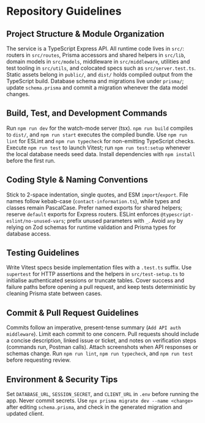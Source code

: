 # Repository Guidelines

## Project Structure & Module Organization
The service is a TypeScript Express API. All runtime code lives in `src/`: routers in `src/routes`, Prisma accessors and shared helpers in `src/lib`, domain models in `src/models`, middleware in `src/middleware`, utilities and test tooling in `src/utils`, and colocated specs such as `src/server.test.ts`. Static assets belong in `public/`, and `dist/` holds compiled output from the TypeScript build. Database schema and migrations live under `prisma/`; update `schema.prisma` and commit a migration whenever the data model changes.

## Build, Test, and Development Commands
Run `npm run dev` for the watch-mode server (tsx). `npm run build` compiles to `dist/`, and `npm run start` executes the compiled bundle. Use `npm run lint` for ESLint and `npm run typecheck` for non-emitting TypeScript checks. Execute `npm run test` to launch Vitest; run `npm run test:setup` whenever the local database needs seed data. Install dependencies with `npm install` before the first run.

## Coding Style & Naming Conventions
Stick to 2-space indentation, single quotes, and ESM `import`/`export`. File names follow kebab-case (`contact-information.ts`), while types and classes remain PascalCase. Prefer named exports for shared helpers; reserve `default` exports for Express routers. ESLint enforces `@typescript-eslint/no-unused-vars`; prefix unused parameters with `_`. Avoid `any` by relying on Zod schemas for runtime validation and Prisma types for database access.

## Testing Guidelines
Write Vitest specs beside implementation files with a `.test.ts` suffix. Use `supertest` for HTTP assertions and the helpers in `src/test-setup.ts` to initialise authenticated sessions or truncate tables. Cover success and failure paths before opening a pull request, and keep tests deterministic by cleaning Prisma state between cases.

## Commit & Pull Request Guidelines
Commits follow an imperative, present-tense summary (`Add API auth middleware`). Limit each commit to one concern. Pull requests should include a concise description, linked issue or ticket, and notes on verification steps (commands run, Postman calls). Attach screenshots when API responses or schemas change. Run `npm run lint`, `npm run typecheck`, and `npm run test` before requesting review.

## Environment & Security Tips
Set `DATABASE_URL`, `SESSION_SECRET`, and `CLIENT_URL` in `.env` before running the app. Never commit secrets. Use `npx prisma migrate dev --name <change>` after editing `schema.prisma`, and check in the generated migration and updated client.

